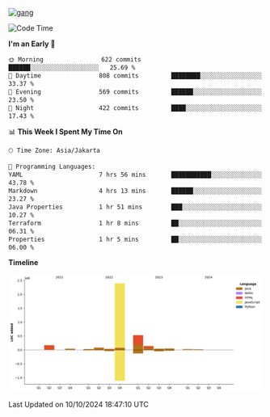 <!-- [<img src='https://dev.karakun.com/assets/posts/2018-09-16-jc-java-article/3duke_suspects.jpg' alt='java'>](https://github.com/yeahbutstill) -->
[<img src='https://asset-2.tstatic.net/tribunnewswiki/foto/bank/images/Mozart.jpg' alt='gang'>](https://github.com/yeahbutstill)

<!--START_SECTION:waka-->
![Code Time](http://img.shields.io/badge/Code%20Time-2%2C817%20hrs%2050%20mins-blue)

**I'm an Early 🐤** 

```text
🌞 Morning                622 commits         ██████░░░░░░░░░░░░░░░░░░░   25.69 % 
🌆 Daytime                808 commits         ████████░░░░░░░░░░░░░░░░░   33.37 % 
🌃 Evening                569 commits         ██████░░░░░░░░░░░░░░░░░░░   23.50 % 
🌙 Night                  422 commits         ████░░░░░░░░░░░░░░░░░░░░░   17.43 % 
```


📊 **This Week I Spent My Time On** 

```text
🕑︎ Time Zone: Asia/Jakarta

💬 Programming Languages: 
YAML                     7 hrs 56 mins       ███████████░░░░░░░░░░░░░░   43.78 % 
Markdown                 4 hrs 13 mins       ██████░░░░░░░░░░░░░░░░░░░   23.27 % 
Java Properties          1 hr 51 mins        ███░░░░░░░░░░░░░░░░░░░░░░   10.27 % 
Terraform                1 hr 8 mins         ██░░░░░░░░░░░░░░░░░░░░░░░   06.31 % 
Properties               1 hr 5 mins         ██░░░░░░░░░░░░░░░░░░░░░░░   06.00 % 
```

**Timeline**

![Lines of Code chart](https://raw.githubusercontent.com/yeahbutstill/yeahbutstill/main/assets/bar_graph.png)


 Last Updated on 10/10/2024 18:47:10 UTC
<!--END_SECTION:waka-->
